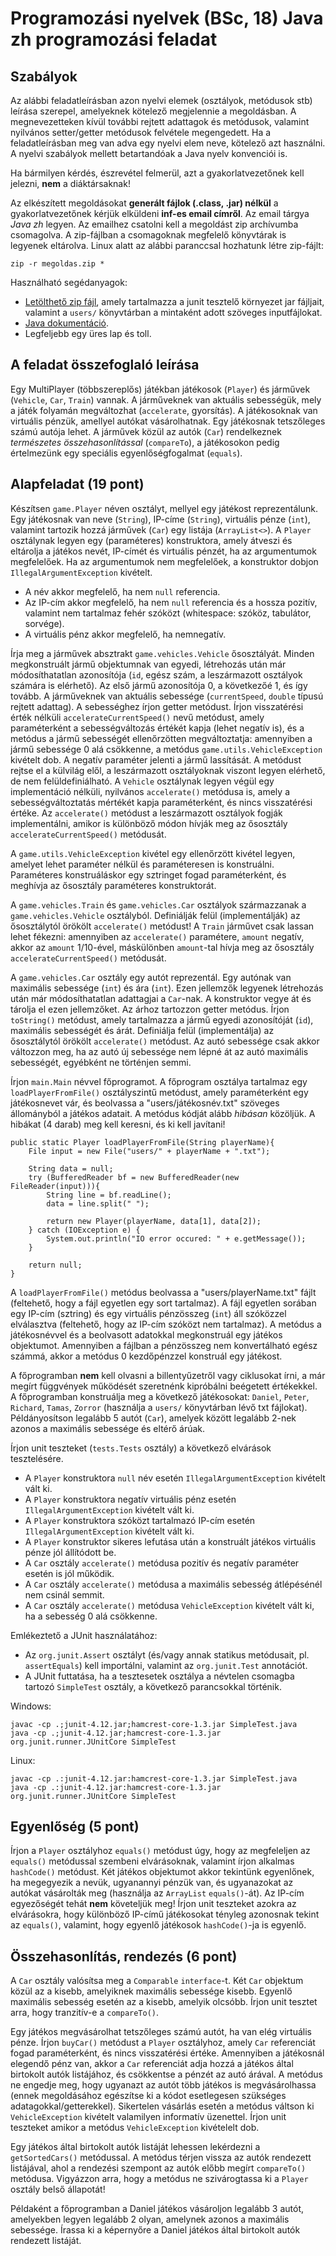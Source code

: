# Programozási nyelvek (BSc, 18) Java zh programozási feladat



## Szabályok

Az alábbi feladatleírásban azon nyelvi elemek (osztályok, metódusok stb)
leírása szerepel, amelyeknek kötelező megjelennie a megoldásban. A
megnevezetteken kívül további rejtett adattagok és metódusok, valamint nyilvános
setter/getter metódusok felvétele megengedett. Ha a feladatleírásban meg van
adva egy nyelvi elem neve, kötelező azt használni. A nyelvi szabályok mellett
betartandóak a Java nyelv konvenciói is.

Ha bármilyen kérdés, észrevétel felmerül, azt a gyakorlatvezetőnek kell
jelezni, **nem** a diáktársaknak!

Az elkészített megoldásokat **generált fájlok (.class, .jar) nélkül** a
gyakorlatvezetőnek kérjük elküldeni **inf-es email címről**. Az email tárgya
*Java zh* legyen. Az emailhez csatolni kell a megoldást zip archívumba
csomagolva. A zip-fájlban a csomagoknak megfelelő könyvtárak is legyenek
eltárolva. Linux alatt az alábbi paranccsal hozhatunk létre zip-fájlt:

~~~
zip -r megoldas.zip *
~~~

Használható segédanyagok:

- [Letölthető zip fájl](base.zip), amely tartalmazza a junit tesztelő környezet
  jar fájljait, valamint a `users/` könyvtárban a mintaként adott szöveges
  inputfájlokat.
- [Java dokumentáció](https://bead.inf.elte.hu/files/java).
- Legfeljebb egy üres lap és toll.

## A feladat összefoglaló leírása

Egy MultiPlayer (többszereplős) játékban játékosok (`Player`) és járművek (`Vehicle`,
`Car`, `Train`) vannak. A járműveknek van aktuális sebességük, mely a játék folyamán
megváltozhat (`accelerate`, gyorsítás). A játékosoknak van virtuális pénzük,
amellyel autókat vásárolhatnak. Egy játékosnak tetszőleges számú autója lehet.
A járművek közül az autók (`Car`) rendelkeznek *természetes összehasonlítással*
(`compareTo`), a játékosokon pedig értelmezünk egy speciális egyenlőségfogalmat
(`equals`).

## Alapfeladat (19 pont)

Készítsen `game.Player` néven osztályt, mellyel egy játékost reprezentálunk.
Egy játékosnak van neve (`String`), IP-címe (`String`), virtuális pénze
(`int`), valamint tartozik hozzá járművek (`Car`) egy listája (`ArrayList<>`).
A `Player` osztálynak legyen egy (paraméteres) konstruktora, amely átveszi és
eltárolja a játékos nevét, IP-címét és virtuális pénzét, ha az argumentumok
megfelelőek. Ha az argumentumok nem megfelelőek, a konstruktor dobjon
`IllegalArgumentException` kivételt.

- A név akkor megfelelő, ha nem `null` referencia.
- Az IP-cím akkor megfelelő, ha nem `null` referencia és a hossza pozitív, valamint
  nem tartalmaz fehér szóközt (whitespace: szóköz, tabulátor, sorvége).
- A virtuális pénz akkor megfelelő, ha nemnegatív.

Írja meg a járművek absztrakt `game.vehicles.Vehicle` ősosztályát. Minden
megkonstruált jármű objektumnak van egyedi, létrehozás után már módosíthatatlan
azonosítója (`id`, egész szám, a leszármazott osztályok számára is elérhető).
Az első jármű azonosítója 0, a következőé 1, és így tovább. A járműveknek van
aktuális sebessége (`currentSpeed`, `double` típusú rejtett adattag).
A sebességhez írjon getter metódust. Írjon visszatérési érték
nélküli `accelerateCurrentSpeed()` nevű metódust, amely paraméterként a
sebességváltozás értékét kapja (lehet negatív is), és a metódus a jármű
sebességét ellenőrzötten megváltoztatja: amennyiben a jármű sebessége 0 alá
csökkenne, a metódus `game.utils.VehicleException` kivételt dob. A
negatív paraméter jelenti a jármű lassítását. A metódust rejtse el a külvilág
elől, a leszármazott osztályoknak viszont legyen elérhető, de nem
felüldefiniálható. A `Vehicle` osztálynak legyen végül egy implementáció
nélküli, nyilvános `accelerate()` metódusa is, amely a sebességváltoztatás
mértékét kapja paraméterként, és nincs visszatérési értéke. Az
`accelerate()` metódust a leszármazott osztályok fogják implementálni, amikor
is különböző módon hívják meg az ősosztály `accelerateCurrentSpeed()`
metódusát.

A `game.utils.VehicleException` kivétel egy ellenőrzött kivétel legyen, amelyet
lehet paraméter nélkül és paraméteresen is konstruálni. Paraméteres
konstruáláskor egy sztringet fogad paraméterként, és meghívja az ősosztály
paraméteres konstruktorát.

A `game.vehicles.Train` és `game.vehicles.Car` osztályok származzanak a
`game.vehicles.Vehicle` osztályból. Definiálják felül (implementálják) az
ősosztálytól örökölt `accelerate()` metódust!
A `Train` járművet csak lassan lehet fékezni: amennyiben az `accelerate()`
paramétere, `amount` negatív, akkor az `amount` 1/10-ével, máskülönben
`amount`-tal hívja meg az ősosztály `accelerateCurrentSpeed()` metódusát.

A `game.vehicles.Car` osztály egy autót reprezentál. Egy autónak van
maximális sebessége (`int`) és ára (`int`). Ezen
jellemzők legyenek létrehozás után már módosíthatatlan adattagjai a `Car`-nak.
A konstruktor vegye át és tárolja el ezen jellemzőket. Az árhoz tartozzon getter
metódus. Írjon `toString()` metódust, amely tartalmazza a jármű egyedi
azonosítóját (`id`), maximális sebességét és árát. Definiálja felül
(implementálja) az ősosztálytól örökölt `accelerate()` metódust. Az autó
sebessége csak akkor változzon meg, ha az autó új sebessége nem lépné át az
autó maximális sebességét, egyébként ne történjen semmi.

Írjon `main.Main` névvel főprogramot. A főprogram osztálya tartalmaz egy
`loadPlayerFromFile()` osztályszintű metódust, amely paraméterként egy
játékosnevet vár, és beolvassa a "users/játékosnév.txt" szöveges állományból a
játékos adatait. A metódus kódját alább *hibásan* közöljük. A hibákat (4 darab)
meg kell keresni, és ki kell javítani!

~~~{.java}
public static Player loadPlayerFromFile(String playerName){
    File input = new File("users/" + playerName + ".txt");

    String data = null;
    try (BufferedReader bf = new BufferedReader(new FileReader(input))){
        String line = bf.readLine();
        data = line.split(" ");

        return new Player(playerName, data[1], data[2]);
    } catch (IOException e) {
        System.out.println("IO error occured: " + e.getMessage());
    }

    return null;
}
~~~

A `loadPlayerFromFile()` metódus beolvassa a "users/playerName.txt" fájlt
(feltehető, hogy a fájl egyetlen egy sort tartalmaz). A fájl egyetlen sorában
egy IP-cím (sztring) és egy virtuális pénzösszeg (`int`) áll szóközzel
elválasztva (feltehető, hogy az IP-cím szóközt nem tartalmaz). A metódus a
játékosnévvel és a beolvasott adatokkal megkonstruál egy játékos objektumot.
Amennyiben a fájlban a pénzösszeg nem konvertálható egész számmá, akkor a
metódus 0 kezdőpénzzel konstruál egy játékost.

A főprogramban **nem** kell olvasni a billentyűzetről vagy ciklusokat írni, a
már megírt függvények működését szeretnénk kipróbálni beégetett értékekkel. A
főprogramban konstruálja meg a következő játékosokat: `Daniel`, `Peter`,
`Richard`, `Tamas`,  `Zorror` (használja a `users/` könyvtárban lévő txt
fájlokat). Példányosítson legalább 5 autót (`Car`), amelyek között legalább
2-nek azonos a maximális sebessége és eltérő árúak.

Írjon unit teszteket (`tests.Tests` osztály) a következő elvárások tesztelésére.

- A `Player` konstruktora `null` név esetén `IllegalArgumentException` kivételt
  vált ki.
- A `Player` konstruktora negatív virtuális pénz esetén
  `IllegalArgumentException` kivételt vált ki.
- A `Player` konstruktora szóközt tartalmazó IP-cím esetén
  `IllegalArgumentException` kivételt vált ki.
- A `Player` konstruktor sikeres lefutása után a konstruált játékos virtuális
  pénze jól állítódott be.
- A `Car` osztály `accelerate()` metódusa pozitív és negatív paraméter esetén
  is jól működik.
- A `Car` osztály `accelerate()` metódusa a maximális sebesség átlépésénél
  nem csinál semmit.
- A `Car` osztály `accelerate()` metódusa `VehicleException` kivételt vált ki,
  ha a sebesség 0 alá csökkenne.

Emlékeztető a JUnit használatához:

- Az `org.junit.Assert` osztályt (és/vagy annak statikus metódusait, pl.
  `assertEquals`) kell importálni, valamint az `org.junit.Test` annotációt.
- A JUnit futtatása, ha a tesztesetek osztálya a névtelen csomagba tartozó
  `SimpleTest` osztály, a következő parancsokkal történik.

Windows:

```
javac -cp .;junit-4.12.jar;hamcrest-core-1.3.jar SimpleTest.java
java -cp .;junit-4.12.jar;hamcrest-core-1.3.jar org.junit.runner.JUnitCore SimpleTest
```

Linux:

```
javac -cp .:junit-4.12.jar:hamcrest-core-1.3.jar SimpleTest.java
java -cp .:junit-4.12.jar:hamcrest-core-1.3.jar org.junit.runner.JUnitCore SimpleTest
```

## Egyenlőség (5 pont)

Írjon a `Player` osztályhoz `equals()` metódust úgy, hogy az megfeleljen az
`equals()` metódussal szembeni elvárásoknak, valamint írjon alkalmas
`hashCode()` metódust. Két játékos objektumot akkor tekintünk egyenlőnek, ha
megegyezik a nevük, ugyanannyi pénzük van, és ugyanazokat az autókat vásárolták
meg (használja az `ArrayList` `equals()`-át). Az IP-cím egyezőségét tehát
**nem** követeljük meg! Írjon unit teszteket azokra az elvárásokra, hogy
különböző IP-című játékosokat tényleg azonosnak tekint az `equals()`, valamint,
hogy egyenlő játékosok `hashCode()`-ja is egyenlő.

## Összehasonlítás, rendezés (6 pont)

A `Car` osztály valósítsa meg a `Comparable` `interface`-t. Két `Car` objektum
közül az a kisebb, amelyiknek maximális sebessége kisebb. Egyenlő maximális
sebesség esetén az a kisebb, amelyik olcsóbb. Írjon unit tesztet arra, hogy
tranzitív-e a `compareTo()`.

Egy játékos megvásárolhat tetszőleges számú autót, ha van elég virtuális pénze.
Írjon `buyCar()` metódust a `Player` osztályhoz, amely `Car` referenciát fogad
paraméterként, és nincs visszatérési értéke. Amennyiben a játékosnál elegendő
pénz van, akkor a `Car` referenciát adja hozzá a játékos által birtokolt autók
listájához, és csökkentse a pénzét az autó árával. A metódus ne engedje meg,
hogy ugyanazt az autót több játékos is megvásárolhassa (ennek megoldásához
egészítse ki a kódot esetlegesen szükséges adatagokkal/getterekkel). Sikertelen
vásárlás esetén a metódus váltson ki `VehicleException` kivételt valamilyen informatív
üzenettel. Írjon unit teszteket amikor a metódus `VehicleException` kivételelt dob.

Egy játékos által birtokolt autók listáját lehessen lekérdezni a
`getSortedCars()` metódussal. A metódus térjen vissza az autók rendezett
listájával, ahol a rendezési szempont az autók előbb megírt `compareTo()`
metódusa. Vigyázzon arra, hogy a metódus ne szivárogtassa ki a `Player` osztály
belső állapotát!

Példaként a főprogramban a Daniel játékos vásároljon legalább 3 autót,
amelyekben legyen legalább 2 olyan, amelynek azonos a maximális sebessége.
Írassa ki a képernyőre a Daniel játékos által birtokolt autók rendezett
listáját.

